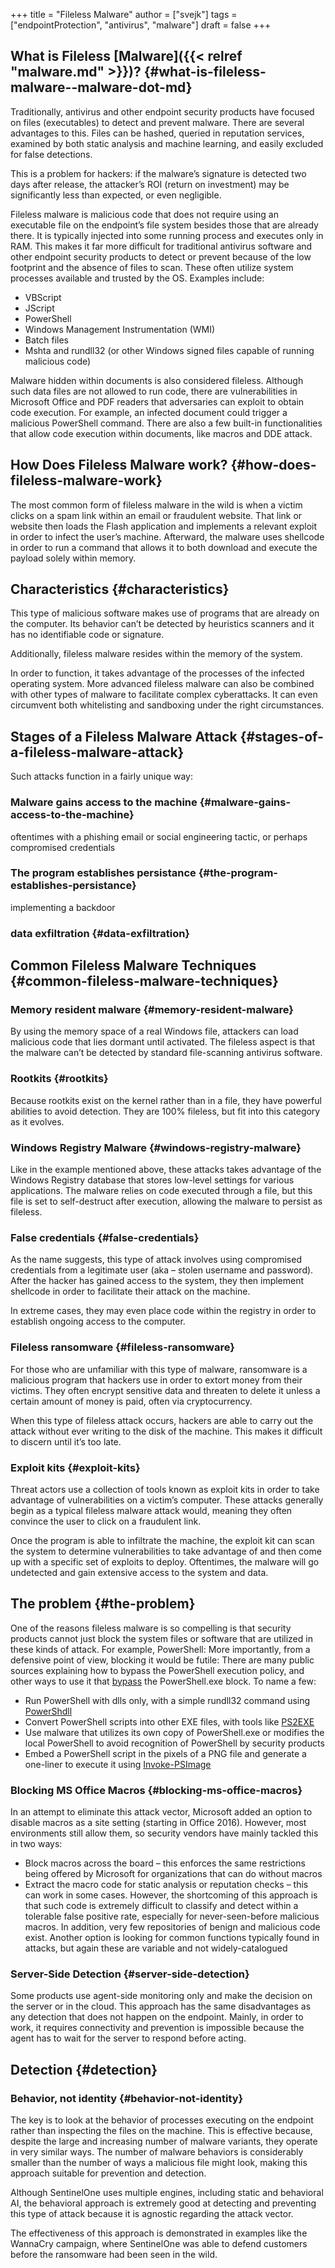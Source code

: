 +++
title = "Fileless Malware"
author = ["svejk"]
tags = ["endpointProtection", "antivirus", "malware"]
draft = false
+++

## What is Fileless [Malware]({{< relref "malware.md" >}})? {#what-is-fileless-malware--malware-dot-md}

Traditionally, antivirus and other endpoint security products have focused on files (executables) to detect and prevent malware. There are several advantages to this. Files can be hashed, queried in reputation services, examined by both static analysis and machine learning, and easily excluded for false detections.

This is a problem for hackers: if the malware’s signature is detected two days after release, the attacker’s ROI (return on investment) may be significantly less than expected, or even negligible.

Fileless malware is malicious code that does not require using an executable file on the endpoint’s file system besides those that are already there. It is typically injected into some running process and executes only in RAM. This makes it far more difficult for traditional antivirus software and other endpoint security products to detect or prevent because of the low footprint and the absence of files to scan. These often utilize system processes available and trusted by the OS.  Examples include:

-   VBScript
-   JScript
-   PowerShell
-   Windows Management Instrumentation (WMI)
-   Batch files
-   Mshta and rundll32 (or other Windows signed files capable of running malicious code)

Malware hidden within documents is also considered fileless. Although such data files are not allowed to run code, there are vulnerabilities in Microsoft Office and PDF readers that adversaries can exploit to obtain code execution. For example, an infected document could trigger a malicious PowerShell command. There are also a few built-in functionalities that allow code execution within documents, like macros and DDE attack.


## How Does Fileless Malware work? {#how-does-fileless-malware-work}

The most common form of fileless malware in the wild is when a victim clicks on a spam link within an email or fraudulent website. That link or website then loads the Flash application and implements a relevant exploit in order to infect the user’s machine. Afterward, the malware uses shellcode in order to run a command that allows it to both download and execute the payload solely within memory.


## Characteristics {#characteristics}

This type of malicious software makes use of programs that are already on the computer. Its behavior can’t be detected by heuristics scanners and it has no identifiable code or signature.

Additionally, fileless malware resides within the memory of the system.

In order to function, it takes advantage of the processes of the infected operating system. More advanced fileless malware can also be combined with other types of malware to facilitate complex cyberattacks. It can even circumvent both whitelisting and sandboxing under the right circumstances.


## Stages of a Fileless Malware Attack {#stages-of-a-fileless-malware-attack}

Such attacks function in a fairly unique way:


### Malware gains access to the machine {#malware-gains-access-to-the-machine}

oftentimes with a phishing email or social engineering tactic, or perhaps compromised credentials


### The program establishes persistance {#the-program-establishes-persistance}

implementing a backdoor


### data exfiltration {#data-exfiltration}


## Common Fileless Malware Techniques {#common-fileless-malware-techniques}


### Memory resident malware {#memory-resident-malware}

By using the memory space of a real Windows file, attackers can load malicious code that lies dormant until activated. The fileless aspect is that the malware can’t be detected by standard file-scanning antivirus software.


### Rootkits {#rootkits}

Because rootkits exist on the kernel rather than in a file, they have powerful abilities to avoid detection. They are 100% fileless, but fit into this category as it evolves.


### Windows Registry Malware {#windows-registry-malware}

Like in the example mentioned above, these attacks takes advantage of the Windows Registry database that stores low-level settings for various applications. The malware relies on code executed through a file, but this file is set to self-destruct after execution, allowing the malware to persist as fileless.


### False credentials {#false-credentials}

As the name suggests, this type of attack involves using compromised credentials from a legitimate user (aka – stolen username and password). After the hacker has gained access to the system, they then implement shellcode in order to facilitate their attack on the machine.

In extreme cases, they may even place code within the registry in order to establish ongoing access to the computer.


### Fileless ransomware {#fileless-ransomware}

For those who are unfamiliar with this type of malware, ransomware is a malicious program that hackers use in order to extort money from their victims. They often encrypt sensitive data and threaten to delete it unless a certain amount of money is paid, often via cryptocurrency.

When this type of fileless attack occurs, hackers are able to carry out the attack without ever writing to the disk of the machine. This makes it difficult to discern until it’s too late.


### Exploit kits {#exploit-kits}

Threat actors use a collection of tools known as exploit kits in order to take advantage of vulnerabilities on a victim’s computer. These attacks generally begin as a typical fileless malware attack would, meaning they often convince the user to click on a fraudulent link.

Once the program is able to infiltrate the machine, the exploit kit can scan the system to determine vulnerabilities to take advantage of and then come up with a specific set of exploits to deploy. Oftentimes, the malware will go undetected and gain extensive access to the system and data.


## The problem {#the-problem}

One of the reasons fileless malware is so compelling is that security products cannot just block the system files or software that are utilized in these kinds of attack. For example, PowerShell: More importantly, from a defensive point of view, blocking it would be futile: There are many public sources explaining how to bypass the PowerShell execution policy, and other ways to use it that [bypass](https://www.netspi.com/blog/technical/network-penetration-testing/15-ways-to-bypass-the-powershell-execution-policy/) the PowerShell.exe block. To name a few:

-   Run PowerShell with dlls only, with a simple rundll32 command using [PowerShdll](https://github.com/p3nt4/PowerShdll)
-   Convert PowerShell scripts into other EXE files, with tools like [PS2EXE](https://github.com/MScholtes/PS2EXE)
-   Use malware that utilizes its own copy of PowerShell.exe or modifies the local PowerShell to avoid recognition of PowerShell by security products
-   Embed a PowerShell script in the pixels of a PNG file and generate a one-liner to execute it using [Invoke-PSImage](https://github.com/peewpw/Invoke-PSImage)


### Blocking MS Office Macros {#blocking-ms-office-macros}

In an attempt to eliminate this attack vector, Microsoft added an option to disable macros as a site setting (starting in Office 2016). However, most environments still allow them, so security vendors have mainly tackled this in two ways:

-   Block macros across the board – this enforces the same restrictions being offered by Microsoft for organizations that can do without macros
-   Extract the macro code for static analysis or reputation checks – this can work in some cases. However, the shortcoming of this approach is that such code is extremely difficult to classify and detect within a tolerable false positive rate, especially for never-seen-before malicious macros. In addition, very few repositories of benign and malicious code exist. Another option is looking for common functions typically found in attacks, but again these are variable and not widely-catalogued


### Server-Side Detection {#server-side-detection}

Some products use agent-side monitoring only and make the decision on the server or in the cloud. This approach has the same disadvantages as any detection that does not happen on the endpoint. Mainly, in order to work, it requires connectivity and prevention is impossible because the agent has to wait for the server to respond before acting.


## Detection {#detection}


### Behavior, not identity {#behavior-not-identity}

The key is to look at the behavior of processes executing on the endpoint rather than inspecting the files on the machine. This is effective because, despite the large and increasing number of malware variants, they operate in very similar ways. The number of malware behaviors is considerably smaller than the number of ways a malicious file might look, making this approach suitable for prevention and detection.

Although SentinelOne uses multiple engines, including static and behavioral AI, the behavioral approach is extremely good at detecting and preventing this type of attack because it is agnostic regarding the attack vector.

The effectiveness of this approach is demonstrated in examples like the WannaCry campaign, where SentinelOne was able to defend customers before the ransomware had been seen in the wild.
